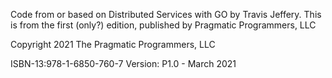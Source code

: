 Code from or based on Distributed Services with GO by Travis Jeffery.
This is from the first (only?) edition, published by Pragmatic Programmers, LLC

Copyright 2021 The Pragmatic Programmers, LLC

ISBN-13:978-1-6850-760-7
Version: P1.0 - March 2021

<add more meaningful stuff here>
